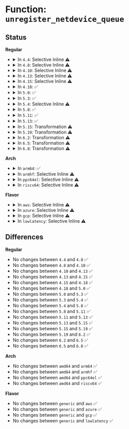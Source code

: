 # Function: <code>unregister_netdevice_queue</code>

## Status
<b>Regular</b>
<ul>
<li>
<details>
<summary>In <code>4.4</code>: Selective Inline ⚠️</summary>

```c
void unregister_netdevice_queue(struct net_device *dev, struct list_head *head);
```

**Collision:** Unique Global

**Inline:** Selective

**Transformation:** False

**Instances:**

```
In net/core/dev.c (ffffffff817178d0)
Location: net/core/dev.c:7242
Inline: True
Direct callers:
  - drivers/net/tun.c:__tun_detach
  - drivers/net/ppp/ppp_generic.c:ppp_exit_net
  - drivers/net/ppp/ppp_generic.c:ppp_exit_net
  - drivers/net/ppp/ppp_generic.c:ppp_release
  - drivers/net/ppp/ppp_generic.c:ppp_ioctl
  - net/core/dev.c:unregister_netdev
  - net/core/dev.c:default_device_exit_batch
  - net/core/rtnetlink.c:rtnl_newlink
  - net/ipv4/ipmr.c:vif_delete
  - net/ipv4/ipmr.c:vif_add
  - net/ipv4/ipmr.c:vif_add
  - net/ipv6/ip6mr.c:mif6_delete
  - net/ipv6/ip6mr.c:ip6_mroute_setsockopt
  - net/ipv6/ip6mr.c:ip6_mroute_setsockopt
```
**Symbols:**

```
ffffffff817178d0-ffffffff81717984: unregister_netdevice_queue (STB_GLOBAL)
```
</details>
</li>
<li>
<details>
<summary>In <code>4.8</code>: Selective Inline ⚠️</summary>

```c
void unregister_netdevice_queue(struct net_device *dev, struct list_head *head);
```

**Collision:** Unique Global

**Inline:** Selective

**Transformation:** False

**Instances:**

```
In net/core/dev.c (ffffffff8177f8a0)
Location: net/core/dev.c:7760
Inline: True
Direct callers:
  - drivers/net/tun.c:__tun_detach
  - drivers/net/ppp/ppp_generic.c:ppp_nl_dellink
  - drivers/net/ppp/ppp_generic.c:ppp_exit_net
  - drivers/net/ppp/ppp_generic.c:ppp_exit_net
  - drivers/net/ppp/ppp_generic.c:ppp_ioctl
  - drivers/net/ppp/ppp_generic.c:ppp_release
  - net/core/dev.c:default_device_exit_batch
  - net/core/dev.c:unregister_netdev
  - net/core/rtnetlink.c:rtnl_newlink
  - net/ipv4/ipmr.c:vif_add
  - net/ipv4/ipmr.c:vif_add
  - net/ipv4/ipmr.c:vif_add
  - net/ipv4/ipmr.c:vif_delete
  - net/ipv6/ip6mr.c:ip6_mroute_setsockopt
  - net/ipv6/ip6mr.c:ip6_mroute_setsockopt
  - net/ipv6/ip6mr.c:mif6_delete
```
**Symbols:**

```
ffffffff8177f8a0-ffffffff8177f9ab: unregister_netdevice_queue (STB_GLOBAL)
```
</details>
</li>
<li>
<details>
<summary>In <code>4.10</code>: Selective Inline ⚠️</summary>

```c
void unregister_netdevice_queue(struct net_device *dev, struct list_head *head);
```

**Collision:** Unique Global

**Inline:** Selective

**Transformation:** False

**Instances:**

```
In net/core/dev.c (ffffffff817acad0)
Location: net/core/dev.c:7931
Inline: True
Direct callers:
  - drivers/net/tun.c:__tun_detach
  - drivers/net/ppp/ppp_generic.c:ppp_nl_dellink
  - drivers/net/ppp/ppp_generic.c:ppp_exit_net
  - drivers/net/ppp/ppp_generic.c:ppp_exit_net
  - drivers/net/ppp/ppp_generic.c:ppp_ioctl
  - drivers/net/ppp/ppp_generic.c:ppp_release
  - net/core/dev.c:default_device_exit_batch
  - net/core/dev.c:unregister_netdev
  - net/core/rtnetlink.c:rtnl_newlink
  - net/ipv4/ipmr.c:vif_add
  - net/ipv4/ipmr.c:vif_add
  - net/ipv4/ipmr.c:vif_add
  - net/ipv4/ipmr.c:vif_delete
  - net/ipv6/ip6mr.c:ip6_mroute_setsockopt
  - net/ipv6/ip6mr.c:ip6_mroute_setsockopt
  - net/ipv6/ip6mr.c:mif6_delete
```
**Symbols:**

```
ffffffff817acad0-ffffffff817acbdb: unregister_netdevice_queue (STB_GLOBAL)
```
</details>
</li>
<li>
<details>
<summary>In <code>4.13</code>: Selective Inline ⚠️</summary>

```c
void unregister_netdevice_queue(struct net_device *dev, struct list_head *head);
```

**Collision:** Unique Global

**Inline:** Selective

**Transformation:** False

**Instances:**

```
In net/core/dev.c (ffffffff817cb250)
Location: net/core/dev.c:8125
Inline: True
Direct callers:
  - drivers/net/tun.c:__tun_detach
  - drivers/net/ppp/ppp_generic.c:ppp_nl_dellink
  - drivers/net/ppp/ppp_generic.c:ppp_exit_net
  - drivers/net/ppp/ppp_generic.c:ppp_exit_net
  - drivers/net/ppp/ppp_generic.c:ppp_ioctl
  - drivers/net/ppp/ppp_generic.c:ppp_release
  - net/core/dev.c:default_device_exit_batch
  - net/core/dev.c:unregister_netdev
  - net/core/rtnetlink.c:rtnl_newlink
  - net/ipv4/ipmr.c:vif_add
  - net/ipv4/ipmr.c:vif_add
  - net/ipv4/ipmr.c:vif_delete
  - net/ipv6/ip6mr.c:ip6_mroute_setsockopt
  - net/ipv6/ip6mr.c:ip6_mroute_setsockopt
  - net/ipv6/ip6mr.c:mif6_delete
```
**Symbols:**

```
ffffffff817cb250-ffffffff817cb354: unregister_netdevice_queue (STB_GLOBAL)
```
</details>
</li>
<li>
<details>
<summary>In <code>4.15</code>: Selective Inline ⚠️</summary>

```c
void unregister_netdevice_queue(struct net_device *dev, struct list_head *head);
```

**Collision:** Unique Global

**Inline:** Selective

**Transformation:** False

**Instances:**

```
In net/core/dev.c (ffffffff81844ae0)
Location: net/core/dev.c:8304
Inline: True
Direct callers:
  - drivers/net/tun.c:__tun_detach
  - drivers/net/ppp/ppp_generic.c:ppp_nl_dellink
  - drivers/net/ppp/ppp_generic.c:ppp_exit_net
  - drivers/net/ppp/ppp_generic.c:ppp_exit_net
  - drivers/net/ppp/ppp_generic.c:ppp_ioctl
  - drivers/net/ppp/ppp_generic.c:ppp_release
  - net/core/dev.c:default_device_exit_batch
  - net/core/dev.c:unregister_netdev
  - net/core/rtnetlink.c:rtnl_newlink
  - net/ipv4/ipmr.c:vif_add
  - net/ipv4/ipmr.c:vif_add
  - net/ipv4/ipmr.c:vif_delete
  - net/ipv4/ipmr.c:ipmr_new_tunnel
  - net/ipv6/ip6mr.c:ip6_mroute_setsockopt
  - net/ipv6/ip6mr.c:ip6_mroute_setsockopt
  - net/ipv6/ip6mr.c:mif6_delete
```
**Symbols:**

```
ffffffff81844ae0-ffffffff81844be4: unregister_netdevice_queue (STB_GLOBAL)
```
</details>
</li>
<li>
<details>
<summary>In <code>4.18</code>: ✅</summary>

```c
void unregister_netdevice_queue(struct net_device *dev, struct list_head *head);
```

**Collision:** Unique Global

**Inline:** No

**Transformation:** False

**Instances:**

```
In net/core/dev.c (ffffffff818981b0)
Location: net/core/dev.c:8554
Inline: False
Direct callers:
  - drivers/net/tun.c:__tun_detach
  - drivers/net/ppp/ppp_generic.c:ppp_nl_dellink
  - drivers/net/ppp/ppp_generic.c:ppp_exit_net
  - drivers/net/ppp/ppp_generic.c:ppp_exit_net
  - drivers/net/ppp/ppp_generic.c:ppp_release
  - net/core/dev.c:default_device_exit_batch
  - net/core/dev.c:unregister_netdev
  - net/core/rtnetlink.c:rtnl_newlink
  - net/ipv4/ipmr.c:vif_add
  - net/ipv4/ipmr.c:vif_add
  - net/ipv4/ipmr.c:vif_delete
  - net/ipv4/ipmr.c:ipmr_new_tunnel
  - net/ipv6/ip6mr.c:ip6_mroute_setsockopt
  - net/ipv6/ip6mr.c:ip6_mroute_setsockopt
  - net/ipv6/ip6mr.c:mif6_delete
```
**Symbols:**

```
ffffffff818981b0-ffffffff818982c5: unregister_netdevice_queue (STB_GLOBAL)
```
</details>
</li>
<li>
<details>
<summary>In <code>5.0</code>: ✅</summary>

```c
void unregister_netdevice_queue(struct net_device *dev, struct list_head *head);
```

**Collision:** Unique Global

**Inline:** No

**Transformation:** False

**Instances:**

```
In net/core/dev.c (ffffffff818ba610)
Location: net/core/dev.c:9184
Inline: False
Direct callers:
  - drivers/net/tun.c:__tun_detach
  - drivers/net/ppp/ppp_generic.c:ppp_nl_dellink
  - drivers/net/ppp/ppp_generic.c:ppp_exit_net
  - drivers/net/ppp/ppp_generic.c:ppp_exit_net
  - drivers/net/ppp/ppp_generic.c:ppp_release
  - net/core/dev.c:default_device_exit_batch
  - net/core/dev.c:unregister_netdev
  - net/core/rtnetlink.c:__rtnl_newlink
  - net/ipv4/ipmr.c:vif_add
  - net/ipv4/ipmr.c:vif_add
  - net/ipv4/ipmr.c:vif_delete
  - net/ipv4/ipmr.c:ipmr_new_tunnel
  - net/ipv6/ip6mr.c:ip6_mroute_setsockopt
  - net/ipv6/ip6mr.c:ip6_mroute_setsockopt
  - net/ipv6/ip6mr.c:mif6_delete
```
**Symbols:**

```
ffffffff818ba610-ffffffff818ba725: unregister_netdevice_queue (STB_GLOBAL)
```
</details>
</li>
<li>
<details>
<summary>In <code>5.3</code>: ✅</summary>

```c
void unregister_netdevice_queue(struct net_device *dev, struct list_head *head);
```

**Collision:** Unique Global

**Inline:** No

**Transformation:** False

**Instances:**

```
In net/core/dev.c (ffffffff818fcad0)
Location: net/core/dev.c:9289
Inline: False
Direct callers:
  - drivers/net/tun.c:__tun_detach
  - drivers/net/ppp/ppp_generic.c:ppp_nl_dellink
  - drivers/net/ppp/ppp_generic.c:ppp_exit_net
  - drivers/net/ppp/ppp_generic.c:ppp_exit_net
  - drivers/net/ppp/ppp_generic.c:ppp_release
  - net/core/dev.c:default_device_exit_batch
  - net/core/dev.c:unregister_netdev
  - net/core/rtnetlink.c:__rtnl_newlink
  - net/ipv4/ipmr.c:vif_add
  - net/ipv4/ipmr.c:vif_add
  - net/ipv4/ipmr.c:vif_delete
  - net/ipv4/ipmr.c:ipmr_new_tunnel
  - net/ipv6/ip6mr.c:ip6_mroute_setsockopt
  - net/ipv6/ip6mr.c:ip6_mroute_setsockopt
  - net/ipv6/ip6mr.c:mif6_delete
```
**Symbols:**

```
ffffffff818fcad0-ffffffff818fcbe5: unregister_netdevice_queue (STB_GLOBAL)
```
</details>
</li>
<li>
<details>
<summary>In <code>5.4</code>: Selective Inline ⚠️</summary>

```c
void unregister_netdevice_queue(struct net_device *dev, struct list_head *head);
```

**Collision:** Unique Global

**Inline:** Selective

**Transformation:** False

**Instances:**

```
In net/core/dev.c (ffffffff8192f0e0)
Location: net/core/dev.c:9633
Inline: True
Direct callers:
  - drivers/net/tun.c:__tun_detach
  - drivers/net/ppp/ppp_generic.c:ppp_nl_dellink
  - drivers/net/ppp/ppp_generic.c:ppp_exit_net
  - drivers/net/ppp/ppp_generic.c:ppp_exit_net
  - drivers/net/ppp/ppp_generic.c:ppp_release
  - net/core/dev.c:default_device_exit_batch
  - net/core/dev.c:unregister_netdev
  - net/core/rtnetlink.c:__rtnl_newlink
  - net/ipv4/ipmr.c:vif_add
  - net/ipv4/ipmr.c:vif_add
  - net/ipv4/ipmr.c:vif_delete
  - net/ipv4/ipmr.c:ipmr_new_tunnel
  - net/ipv6/ip6mr.c:ip6_mroute_setsockopt
  - net/ipv6/ip6mr.c:ip6_mroute_setsockopt
  - net/ipv6/ip6mr.c:mif6_delete
```
**Symbols:**

```
ffffffff8192f0e0-ffffffff8192f1f2: unregister_netdevice_queue (STB_GLOBAL)
```
</details>
</li>
<li>
<details>
<summary>In <code>5.8</code>: ✅</summary>

```c
void unregister_netdevice_queue(struct net_device *dev, struct list_head *head);
```

**Collision:** Unique Global

**Inline:** No

**Transformation:** False

**Instances:**

```
In net/core/dev.c (ffffffff81a0e200)
Location: net/core/dev.c:10088
Inline: False
Direct callers:
  - drivers/net/tun.c:__tun_detach
  - drivers/net/ppp/ppp_generic.c:ppp_nl_dellink
  - drivers/net/ppp/ppp_generic.c:ppp_exit_net
  - drivers/net/ppp/ppp_generic.c:ppp_exit_net
  - drivers/net/ppp/ppp_generic.c:ppp_release
  - net/core/dev.c:default_device_exit_batch
  - net/core/dev.c:unregister_netdev
  - net/core/rtnetlink.c:__rtnl_newlink
  - net/ipv4/ipmr.c:vif_add
  - net/ipv4/ipmr.c:vif_add
  - net/ipv4/ipmr.c:vif_delete
  - net/ipv4/ipmr.c:ipmr_new_tunnel
  - net/ipv6/ip6mr.c:mif6_add
  - net/ipv6/ip6mr.c:mif6_add
  - net/ipv6/ip6mr.c:mif6_delete
```
**Symbols:**

```
ffffffff81a0e200-ffffffff81a0e312: unregister_netdevice_queue (STB_GLOBAL)
```
</details>
</li>
<li>
<details>
<summary>In <code>5.11</code>: ✅</summary>

```c
void unregister_netdevice_queue(struct net_device *dev, struct list_head *head);
```

**Collision:** Unique Global

**Inline:** No

**Transformation:** False

**Instances:**

```
In net/core/dev.c (ffffffff81a05d70)
Location: net/core/dev.c:10797
Inline: False
Direct callers:
  - drivers/net/tun.c:__tun_detach
  - drivers/net/ppp/ppp_generic.c:ppp_nl_dellink
  - drivers/net/ppp/ppp_generic.c:ppp_exit_net
  - drivers/net/ppp/ppp_generic.c:ppp_exit_net
  - drivers/net/ppp/ppp_generic.c:ppp_release
  - net/core/dev.c:default_device_exit_batch
  - net/core/dev.c:unregister_netdev
  - net/core/rtnetlink.c:__rtnl_newlink
  - net/ipv4/ipmr.c:vif_add
  - net/ipv4/ipmr.c:vif_add
  - net/ipv4/ipmr.c:vif_delete
  - net/ipv4/ipmr.c:ipmr_new_tunnel
  - net/ipv6/ip6mr.c:mif6_add
  - net/ipv6/ip6mr.c:mif6_add
  - net/ipv6/ip6mr.c:mif6_delete
```
**Symbols:**

```
ffffffff81a05d70-ffffffff81a05e82: unregister_netdevice_queue (STB_GLOBAL)
```
</details>
</li>
<li>
<details>
<summary>In <code>5.13</code>: ✅</summary>

```c
void unregister_netdevice_queue(struct net_device *dev, struct list_head *head);
```

**Collision:** Unique Global

**Inline:** No

**Transformation:** False

**Instances:**

```
In net/core/dev.c (ffffffff819ec6f0)
Location: net/core/dev.c:10978
Inline: False
Direct callers:
  - drivers/net/tun.c:__tun_detach
  - drivers/net/ppp/ppp_generic.c:ppp_nl_dellink
  - drivers/net/ppp/ppp_generic.c:ppp_exit_net
  - drivers/net/ppp/ppp_generic.c:ppp_exit_net
  - drivers/net/ppp/ppp_generic.c:ppp_release
  - net/core/dev.c:default_device_exit_batch
  - net/core/dev.c:unregister_netdev
  - net/core/dev.c:register_netdevice
  - net/core/rtnetlink.c:__rtnl_newlink
  - net/ipv4/ipmr.c:vif_add
  - net/ipv4/ipmr.c:vif_add
  - net/ipv4/ipmr.c:vif_delete
  - net/ipv4/ipmr.c:ipmr_new_tunnel
  - net/ipv6/ip6mr.c:mif6_add
  - net/ipv6/ip6mr.c:mif6_add
  - net/ipv6/ip6mr.c:mif6_delete
```
**Symbols:**

```
ffffffff819ec6f0-ffffffff819ec7b2: unregister_netdevice_queue (STB_GLOBAL)
```
</details>
</li>
<li>
<details>
<summary>In <code>5.15</code>: Transformation ⚠️</summary>

```c
void unregister_netdevice_queue(struct net_device *dev, struct list_head *head);
```

**Collision:** Unique Global

**Inline:** No

**Transformation:** True

**Instances:**

```
In net/core/dev.c (0)
Location: net/core/dev.c:10985
Inline: False
Direct callers:
  - drivers/net/tun.c:__tun_detach
  - drivers/net/ppp/ppp_generic.c:ppp_nl_dellink
  - drivers/net/ppp/ppp_generic.c:ppp_exit_net
  - drivers/net/ppp/ppp_generic.c:ppp_exit_net
  - drivers/net/ppp/ppp_generic.c:ppp_release
  - drivers/net/wwan/wwan_core.c:wwan_rtnl_dellink
  - net/core/dev.c:default_device_exit_batch
  - net/core/dev.c:unregister_netdev
  - net/core/dev.c:register_netdevice
  - net/core/rtnetlink.c:__rtnl_newlink
  - net/ipv4/ipmr.c:vif_add
  - net/ipv4/ipmr.c:vif_add
  - net/ipv4/ipmr.c:vif_delete
  - net/ipv4/ipmr.c:ipmr_new_tunnel
  - net/ipv6/ip6mr.c:mif6_add
  - net/ipv6/ip6mr.c:mif6_add
  - net/ipv6/ip6mr.c:mif6_delete
```
**Symbols:**

```
ffffffff81d361bb-ffffffff81d361d0: unregister_netdevice_queue.cold (STB_LOCAL)
ffffffff81a9d610-ffffffff81a9d6e5: unregister_netdevice_queue (STB_GLOBAL)
```
</details>
</li>
<li>
<details>
<summary>In <code>5.19</code>: Transformation ⚠️</summary>

```c
void unregister_netdevice_queue(struct net_device *dev, struct list_head *head);
```

**Collision:** Unique Global

**Inline:** No

**Transformation:** True

**Instances:**

```
In net/core/dev.c (0)
Location: net/core/dev.c:10765
Inline: False
Direct callers:
  - drivers/net/tun.c:__tun_detach
  - drivers/net/ppp/ppp_generic.c:ppp_nl_dellink
  - drivers/net/ppp/ppp_generic.c:ppp_exit_net
  - drivers/net/ppp/ppp_generic.c:ppp_exit_net
  - drivers/net/ppp/ppp_generic.c:ppp_release
  - drivers/net/wwan/wwan_core.c:wwan_rtnl_dellink
  - net/core/dev.c:default_device_exit_batch
  - net/core/dev.c:unregister_netdev
  - net/core/dev.c:register_netdevice
  - net/core/rtnetlink.c:rtnl_newlink_create
  - net/ipv4/ipmr.c:vif_add
  - net/ipv4/ipmr.c:vif_add
  - net/ipv4/ipmr.c:vif_delete
  - net/ipv4/ipmr.c:ipmr_new_tunnel
  - net/ipv6/ip6mr.c:mif6_add
  - net/ipv6/ip6mr.c:mif6_add
  - net/ipv6/ip6mr.c:mif6_delete
```
**Symbols:**

```
ffffffff81f02a29-ffffffff81f02a3e: unregister_netdevice_queue.cold (STB_LOCAL)
ffffffff81c16e50-ffffffff81c16f37: unregister_netdevice_queue (STB_GLOBAL)
```
</details>
</li>
<li>
<details>
<summary>In <code>6.2</code>: Transformation ⚠️</summary>

```c
void unregister_netdevice_queue(struct net_device *dev, struct list_head *head);
```

**Collision:** Unique Global

**Inline:** No

**Transformation:** True

**Instances:**

```
In net/core/dev.c (0)
Location: net/core/dev.c:10760
Inline: False
Direct callers:
  - drivers/net/tun.c:__tun_detach
  - drivers/net/ppp/ppp_generic.c:ppp_nl_dellink
  - drivers/net/ppp/ppp_generic.c:ppp_exit_net
  - drivers/net/ppp/ppp_generic.c:ppp_exit_net
  - drivers/net/ppp/ppp_generic.c:ppp_release
  - drivers/net/wwan/wwan_core.c:wwan_rtnl_dellink
  - net/core/dev.c:default_device_exit_batch
  - net/core/dev.c:unregister_netdev
  - net/core/dev.c:register_netdevice
  - net/core/rtnetlink.c:rtnl_newlink_create
  - net/ipv4/ipmr.c:vif_add
  - net/ipv4/ipmr.c:vif_add
  - net/ipv4/ipmr.c:vif_delete
  - net/ipv4/ipmr.c:ipmr_new_tunnel
  - net/ipv6/ip6mr.c:mif6_add
  - net/ipv6/ip6mr.c:mif6_add
  - net/ipv6/ip6mr.c:mif6_delete
```
**Symbols:**

```
ffffffff820ab9f0-ffffffff820aba05: unregister_netdevice_queue.cold (STB_LOCAL)
ffffffff81dd11f0-ffffffff81dd12db: unregister_netdevice_queue (STB_GLOBAL)
```
</details>
</li>
<li>
<details>
<summary>In <code>6.5</code>: Transformation ⚠️</summary>

```c
void unregister_netdevice_queue(struct net_device *dev, struct list_head *head);
```

**Collision:** Unique Global

**Inline:** No

**Transformation:** True

**Instances:**

```
In net/core/dev.c (0)
Location: net/core/dev.c:10776
Inline: False
Direct callers:
  - drivers/net/tun.c:__tun_detach
  - drivers/net/ppp/ppp_generic.c:ppp_nl_dellink
  - drivers/net/ppp/ppp_generic.c:ppp_exit_net
  - drivers/net/ppp/ppp_generic.c:ppp_exit_net
  - drivers/net/ppp/ppp_generic.c:ppp_release
  - drivers/net/wwan/wwan_core.c:wwan_rtnl_dellink
  - net/core/dev.c:default_device_exit_batch
  - net/core/dev.c:unregister_netdev
  - net/core/dev.c:register_netdevice
  - net/core/rtnetlink.c:rtnl_newlink_create
  - net/ipv4/ipmr.c:vif_add
  - net/ipv4/ipmr.c:vif_add
  - net/ipv4/ipmr.c:vif_delete
  - net/ipv4/ipmr.c:ipmr_new_tunnel
  - net/ipv6/ip6mr.c:mif6_add
  - net/ipv6/ip6mr.c:mif6_add
  - net/ipv6/ip6mr.c:mif6_delete
```
**Symbols:**

```
ffffffff8212d12d-ffffffff8212d142: unregister_netdevice_queue.cold (STB_LOCAL)
ffffffff81e41de0-ffffffff81e41ecf: unregister_netdevice_queue (STB_GLOBAL)
```
</details>
</li>
<li>
<details>
<summary>In <code>6.8</code>: Transformation ⚠️</summary>

```c
void unregister_netdevice_queue(struct net_device *dev, struct list_head *head);
```

**Collision:** Unique Global

**Inline:** No

**Transformation:** True

**Instances:**

```
In net/core/dev.c (0)
Location: net/core/dev.c:10987
Inline: False
Direct callers:
  - drivers/net/netkit.c:netkit_del_link
  - drivers/net/netkit.c:netkit_del_link
  - drivers/net/netkit.c:netkit_new_link
  - drivers/net/tun.c:__tun_detach
  - drivers/net/ppp/ppp_generic.c:ppp_nl_dellink
  - drivers/net/ppp/ppp_generic.c:ppp_exit_net
  - drivers/net/ppp/ppp_generic.c:ppp_exit_net
  - drivers/net/ppp/ppp_generic.c:ppp_release
  - net/core/dev.c:default_device_exit_batch
  - net/core/dev.c:unregister_netdev
  - net/core/dev.c:register_netdevice
  - net/core/rtnetlink.c:rtnl_newlink_create
  - net/ipv4/ipmr.c:vif_add
  - net/ipv4/ipmr.c:vif_add
  - net/ipv4/ipmr.c:vif_delete
  - net/ipv4/ipmr.c:ipmr_new_tunnel
  - net/ipv6/ip6mr.c:mif6_add
  - net/ipv6/ip6mr.c:mif6_add
  - net/ipv6/ip6mr.c:mif6_delete
```
**Symbols:**

```
ffffffff8220ee5a-ffffffff8220ee6f: unregister_netdevice_queue.cold (STB_LOCAL)
ffffffff81f00820-ffffffff81f0092f: unregister_netdevice_queue (STB_GLOBAL)
```
</details>
</li>
</ul>
<b>Arch</b>
<ul>
<li>
<details>
<summary>In <code>arm64</code>: ✅</summary>

```c
void unregister_netdevice_queue(struct net_device *dev, struct list_head *head);
```

**Collision:** Unique Global

**Inline:** No

**Transformation:** False

**Instances:**

```
In net/core/dev.c (ffff800010bcbf28)
Location: net/core/dev.c:9633
Inline: False
Direct callers:
  - drivers/net/tun.c:__tun_detach
  - drivers/net/ppp/ppp_generic.c:ppp_nl_dellink
  - drivers/net/ppp/ppp_generic.c:ppp_exit_net
  - drivers/net/ppp/ppp_generic.c:ppp_exit_net
  - drivers/net/ppp/ppp_generic.c:ppp_release
  - net/core/dev.c:default_device_exit_batch
  - net/core/dev.c:unregister_netdev
  - net/core/rtnetlink.c:__rtnl_newlink
  - net/ipv4/ipmr.c:vif_add
  - net/ipv4/ipmr.c:vif_add
  - net/ipv4/ipmr.c:vif_delete
  - net/ipv4/ipmr.c:ipmr_new_tunnel
  - net/ipv6/ip6mr.c:ip6_mroute_setsockopt
  - net/ipv6/ip6mr.c:ip6_mroute_setsockopt
  - net/ipv6/ip6mr.c:mif6_delete
```
**Symbols:**

```
ffff800010bcbf28-ffff800010bcc03c: unregister_netdevice_queue (STB_GLOBAL)
```
</details>
</li>
<li>
<details>
<summary>In <code>armhf</code>: Selective Inline ⚠️</summary>

```c
void unregister_netdevice_queue(struct net_device *dev, struct list_head *head);
```

**Collision:** Unique Global

**Inline:** Selective

**Transformation:** False

**Instances:**

```
In net/core/dev.c (c0ce9f98)
Location: net/core/dev.c:9633
Inline: True
Direct callers:
  - drivers/net/tun.c:__tun_detach
  - drivers/net/ppp/ppp_generic.c:ppp_nl_dellink
  - drivers/net/ppp/ppp_generic.c:ppp_exit_net
  - drivers/net/ppp/ppp_generic.c:ppp_exit_net
  - drivers/net/ppp/ppp_generic.c:ppp_release
  - net/core/dev.c:default_device_exit_batch
  - net/core/dev.c:unregister_netdev
  - net/core/rtnetlink.c:__rtnl_newlink
  - net/ipv4/ipmr.c:vif_add
  - net/ipv4/ipmr.c:vif_add
  - net/ipv4/ipmr.c:vif_delete
  - net/ipv4/ipmr.c:ipmr_new_tunnel
  - net/ipv6/ip6mr.c:ip6_mroute_setsockopt
  - net/ipv6/ip6mr.c:ip6_mroute_setsockopt
  - net/ipv6/ip6mr.c:mif6_delete
```
**Symbols:**

```
c0ce9f98-c0cea0cc: unregister_netdevice_queue (STB_GLOBAL)
```
</details>
</li>
<li>
<details>
<summary>In <code>ppc64el</code>: Selective Inline ⚠️</summary>

```c
void unregister_netdevice_queue(struct net_device *dev, struct list_head *head);
```

**Collision:** Unique Global

**Inline:** Selective

**Transformation:** False

**Instances:**

```
In net/core/dev.c (c000000000ca8950)
Location: net/core/dev.c:9633
Inline: True
Direct callers:
  - drivers/net/tun.c:__tun_detach
  - drivers/net/ppp/ppp_generic.c:ppp_nl_dellink
  - drivers/net/ppp/ppp_generic.c:ppp_exit_net
  - drivers/net/ppp/ppp_generic.c:ppp_exit_net
  - drivers/net/ppp/ppp_generic.c:ppp_release
  - net/core/dev.c:default_device_exit_batch
  - net/core/dev.c:unregister_netdev
  - net/core/rtnetlink.c:__rtnl_newlink
  - net/ipv4/ipmr.c:vif_add
  - net/ipv4/ipmr.c:vif_add
  - net/ipv4/ipmr.c:vif_delete
  - net/ipv4/ipmr.c:ipmr_new_tunnel
  - net/ipv6/ip6mr.c:ip6_mroute_setsockopt
  - net/ipv6/ip6mr.c:ip6_mroute_setsockopt
  - net/ipv6/ip6mr.c:mif6_delete
```
**Symbols:**

```
c000000000ca8950-c000000000ca8aa8: unregister_netdevice_queue (STB_GLOBAL)
```
</details>
</li>
<li>
<details>
<summary>In <code>riscv64</code>: Selective Inline ⚠️</summary>

```c
void unregister_netdevice_queue(struct net_device *dev, struct list_head *head);
```

**Collision:** Unique Global

**Inline:** Selective

**Transformation:** False

**Instances:**

```
In net/core/dev.c (ffffffe0007597fa)
Location: net/core/dev.c:9633
Inline: True
Direct callers:
  - drivers/net/tun.c:__tun_detach
  - drivers/net/ppp/ppp_generic.c:ppp_nl_dellink
  - drivers/net/ppp/ppp_generic.c:ppp_exit_net
  - drivers/net/ppp/ppp_generic.c:ppp_exit_net
  - drivers/net/ppp/ppp_generic.c:ppp_release
  - net/core/dev.c:default_device_exit_batch
  - net/core/dev.c:unregister_netdev
  - net/core/rtnetlink.c:__rtnl_newlink
  - net/ipv4/ipmr.c:vif_add
  - net/ipv4/ipmr.c:vif_add
  - net/ipv4/ipmr.c:vif_delete
  - net/ipv4/ipmr.c:ipmr_new_tunnel
  - net/ipv6/ip6mr.c:ip6_mroute_setsockopt
  - net/ipv6/ip6mr.c:ip6_mroute_setsockopt
  - net/ipv6/ip6mr.c:mif6_delete
```
**Symbols:**

```
ffffffe0007597fa-ffffffe0007598de: unregister_netdevice_queue (STB_GLOBAL)
```
</details>
</li>
</ul>
<b>Flavor</b>
<ul>
<li>
<details>
<summary>In <code>aws</code>: Selective Inline ⚠️</summary>

```c
void unregister_netdevice_queue(struct net_device *dev, struct list_head *head);
```

**Collision:** Unique Global

**Inline:** Selective

**Transformation:** False

**Instances:**

```
In net/core/dev.c (ffffffff818cf0e0)
Location: net/core/dev.c:9633
Inline: True
Direct callers:
  - drivers/net/tun.c:__tun_detach
  - drivers/net/ppp/ppp_generic.c:ppp_nl_dellink
  - drivers/net/ppp/ppp_generic.c:ppp_exit_net
  - drivers/net/ppp/ppp_generic.c:ppp_exit_net
  - drivers/net/ppp/ppp_generic.c:ppp_release
  - net/core/dev.c:default_device_exit_batch
  - net/core/dev.c:unregister_netdev
  - net/core/rtnetlink.c:__rtnl_newlink
  - net/ipv4/ipmr.c:vif_add
  - net/ipv4/ipmr.c:vif_add
  - net/ipv4/ipmr.c:vif_delete
  - net/ipv4/ipmr.c:ipmr_new_tunnel
  - net/ipv6/ip6mr.c:ip6_mroute_setsockopt
  - net/ipv6/ip6mr.c:ip6_mroute_setsockopt
  - net/ipv6/ip6mr.c:mif6_delete
```
**Symbols:**

```
ffffffff818cf0e0-ffffffff818cf1f2: unregister_netdevice_queue (STB_GLOBAL)
```
</details>
</li>
<li>
<details>
<summary>In <code>azure</code>: Selective Inline ⚠️</summary>

```c
void unregister_netdevice_queue(struct net_device *dev, struct list_head *head);
```

**Collision:** Unique Global

**Inline:** Selective

**Transformation:** False

**Instances:**

```
In net/core/dev.c (ffffffff81889200)
Location: net/core/dev.c:9633
Inline: True
Direct callers:
  - drivers/net/tun.c:__tun_detach
  - drivers/net/vxlan.c:vxlan_exit_batch_net
  - drivers/net/vxlan.c:vxlan_exit_batch_net
  - drivers/net/vxlan.c:vxlan_dellink
  - drivers/net/vxlan.c:__vxlan_dev_create
  - drivers/net/ppp/ppp_generic.c:ppp_nl_dellink
  - drivers/net/ppp/ppp_generic.c:ppp_exit_net
  - drivers/net/ppp/ppp_generic.c:ppp_exit_net
  - drivers/net/ppp/ppp_generic.c:ppp_release
  - net/core/dev.c:default_device_exit_batch
  - net/core/dev.c:unregister_netdev
  - net/core/rtnetlink.c:__rtnl_newlink
  - net/ipv4/ip_tunnel.c:ip_tunnel_newlink
  - net/ipv4/ip_tunnel.c:ip_tunnel_delete_nets
  - net/ipv4/ip_tunnel.c:ip_tunnel_delete_nets
  - net/ipv4/ip_tunnel.c:ip_tunnel_dellink
  - net/ipv4/ip_tunnel.c:ip_tunnel_ioctl
  - net/ipv4/ip_tunnel.c:ip_tunnel_ioctl
  - net/ipv4/ipmr.c:vif_add
  - net/ipv4/ipmr.c:vif_add
  - net/ipv4/ipmr.c:vif_delete
  - net/ipv4/ipmr.c:ipmr_new_tunnel
  - net/ipv6/ip6mr.c:ip6_mroute_setsockopt
  - net/ipv6/ip6mr.c:ip6_mroute_setsockopt
  - net/ipv6/ip6mr.c:mif6_delete
```
**Symbols:**

```
ffffffff81889200-ffffffff81889312: unregister_netdevice_queue (STB_GLOBAL)
```
</details>
</li>
<li>
<details>
<summary>In <code>gcp</code>: Selective Inline ⚠️</summary>

```c
void unregister_netdevice_queue(struct net_device *dev, struct list_head *head);
```

**Collision:** Unique Global

**Inline:** Selective

**Transformation:** False

**Instances:**

```
In net/core/dev.c (ffffffff819200e0)
Location: net/core/dev.c:9633
Inline: True
Direct callers:
  - drivers/net/tun.c:__tun_detach
  - drivers/net/ppp/ppp_generic.c:ppp_nl_dellink
  - drivers/net/ppp/ppp_generic.c:ppp_exit_net
  - drivers/net/ppp/ppp_generic.c:ppp_exit_net
  - drivers/net/ppp/ppp_generic.c:ppp_release
  - net/core/dev.c:default_device_exit_batch
  - net/core/dev.c:unregister_netdev
  - net/core/rtnetlink.c:__rtnl_newlink
  - net/ipv4/ipmr.c:vif_add
  - net/ipv4/ipmr.c:vif_add
  - net/ipv4/ipmr.c:vif_delete
  - net/ipv4/ipmr.c:ipmr_new_tunnel
  - net/ipv6/ip6mr.c:ip6_mroute_setsockopt
  - net/ipv6/ip6mr.c:ip6_mroute_setsockopt
  - net/ipv6/ip6mr.c:mif6_delete
```
**Symbols:**

```
ffffffff819200e0-ffffffff819201f2: unregister_netdevice_queue (STB_GLOBAL)
```
</details>
</li>
<li>
<details>
<summary>In <code>lowlatency</code>: Selective Inline ⚠️</summary>

```c
void unregister_netdevice_queue(struct net_device *dev, struct list_head *head);
```

**Collision:** Unique Global

**Inline:** Selective

**Transformation:** False

**Instances:**

```
In net/core/dev.c (ffffffff81941e40)
Location: net/core/dev.c:9633
Inline: True
Direct callers:
  - drivers/net/tun.c:__tun_detach
  - drivers/net/ppp/ppp_generic.c:ppp_nl_dellink
  - drivers/net/ppp/ppp_generic.c:ppp_exit_net
  - drivers/net/ppp/ppp_generic.c:ppp_exit_net
  - drivers/net/ppp/ppp_generic.c:ppp_release
  - net/core/dev.c:default_device_exit_batch
  - net/core/dev.c:unregister_netdev
  - net/core/rtnetlink.c:__rtnl_newlink
  - net/ipv4/ipmr.c:vif_add
  - net/ipv4/ipmr.c:vif_add
  - net/ipv4/ipmr.c:vif_delete
  - net/ipv4/ipmr.c:ipmr_new_tunnel
  - net/ipv6/ip6mr.c:ip6_mroute_setsockopt
  - net/ipv6/ip6mr.c:ip6_mroute_setsockopt
  - net/ipv6/ip6mr.c:mif6_delete
```
**Symbols:**

```
ffffffff81941e40-ffffffff81941f52: unregister_netdevice_queue (STB_GLOBAL)
```
</details>
</li>
</ul>

## Differences
<b>Regular</b>
<ul>
<li>
No changes between <code>4.4</code> and <code>4.8</code> ✅
</li>
<li>
No changes between <code>4.8</code> and <code>4.10</code> ✅
</li>
<li>
No changes between <code>4.10</code> and <code>4.13</code> ✅
</li>
<li>
No changes between <code>4.13</code> and <code>4.15</code> ✅
</li>
<li>
No changes between <code>4.15</code> and <code>4.18</code> ✅
</li>
<li>
No changes between <code>4.18</code> and <code>5.0</code> ✅
</li>
<li>
No changes between <code>5.0</code> and <code>5.3</code> ✅
</li>
<li>
No changes between <code>5.3</code> and <code>5.4</code> ✅
</li>
<li>
No changes between <code>5.4</code> and <code>5.8</code> ✅
</li>
<li>
No changes between <code>5.8</code> and <code>5.11</code> ✅
</li>
<li>
No changes between <code>5.11</code> and <code>5.13</code> ✅
</li>
<li>
No changes between <code>5.13</code> and <code>5.15</code> ✅
</li>
<li>
No changes between <code>5.15</code> and <code>5.19</code> ✅
</li>
<li>
No changes between <code>5.19</code> and <code>6.2</code> ✅
</li>
<li>
No changes between <code>6.2</code> and <code>6.5</code> ✅
</li>
<li>
No changes between <code>6.5</code> and <code>6.8</code> ✅
</li>
</ul>
<b>Arch</b>
<ul>
<li>
No changes between <code>amd64</code> and <code>arm64</code> ✅
</li>
<li>
No changes between <code>amd64</code> and <code>armhf</code> ✅
</li>
<li>
No changes between <code>amd64</code> and <code>ppc64el</code> ✅
</li>
<li>
No changes between <code>amd64</code> and <code>riscv64</code> ✅
</li>
</ul>
<b>Flavor</b>
<ul>
<li>
No changes between <code>generic</code> and <code>aws</code> ✅
</li>
<li>
No changes between <code>generic</code> and <code>azure</code> ✅
</li>
<li>
No changes between <code>generic</code> and <code>gcp</code> ✅
</li>
<li>
No changes between <code>generic</code> and <code>lowlatency</code> ✅
</li>
</ul>

